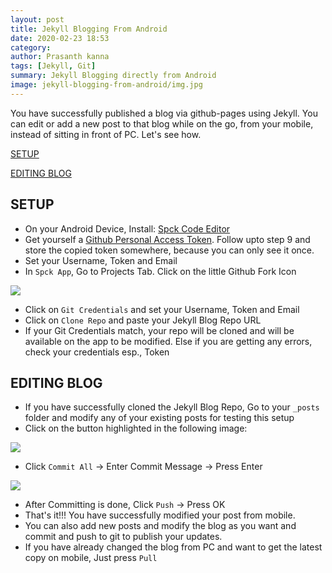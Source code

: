 ```yaml
---
layout: post
title: Jekyll Blogging From Android
date: 2020-02-23 18:53
category: 
author: Prasanth kanna
tags: [Jekyll, Git]
summary: Jekyll Blogging directly from Android
image: jekyll-blogging-from-android/img.jpg
---
```


You have successfully published a blog via github-pages using Jekyll. You can edit or add a new post to that blog while on the go, from your mobile, instead of sitting in front of PC. Let's see how.

[SETUP](#setup)

[EDITING BLOG](#editing-blog)

## SETUP

* On your Android Device, Install: [Spck Code Editor](https://play.google.com/store/apps/details?id=io.spck&hl=en_IN)
* Get yourself a [Github Personal Access Token](https://help.github.com/en/github/authenticating-to-github/creating-a-personal-access-token-for-the-command-line#creating-a-token). Follow upto step 9 and store the copied token somewhere, because you can only see it once.
* Set your Username, Token and Email
* In `Spck App`, Go to Projects Tab. Click on the little Github Fork Icon

![]({{site.baseurl}}/img/jekyll-blogging-from-android/spck_git.jpg)

* Click on `Git Credentials` and set your Username, Token and Email
* Click on `Clone Repo` and paste your Jekyll Blog Repo URL
* If your Git Credentials match, your repo will be cloned and will be available on the app to be modified. Else if you are getting any errors, check your credentials esp., Token

## EDITING BLOG

* If you have successfully cloned the Jekyll Blog Repo, Go to your `_posts` folder and modify any of your existing posts for testing this setup
* Click on the button highlighted in the following image:

![]({{site.baseurl}}/img/jekyll-blogging-from-android/spck_git_commit_push1.jpg)

* Click `Commit All` -> Enter Commit Message -> Press Enter
  
![]({{site.baseurl}}/img/jekyll-blogging-from-android/spck_git_commit_push2.jpg)


* After Committing is done, Click `Push` -> Press OK
* That's it!!! You have successfully modified your post from mobile.
* You can also add new posts and modify the blog as you want and commit and push to git to publish your updates.
* If you have already changed the blog from PC and want to get the latest copy on mobile, Just press `Pull`